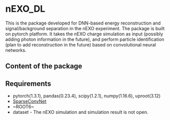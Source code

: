 # nEXO_DL
This is the package developed for DNN-based energy reconstruction and signal/background separation in the nEXO experiment. The package is built on pytorch platform. It takes the nEXO charge simulation as input (possibly adding photon information in the future), and perform particle identification (plan to add reconstruction in the future) based on convolutional neural networks.

## Content of the package
 [//]: <> (1. ~nEXO2DChargeImage.py - script to convert nEXO charge simulation to two images. Only two channels of the image are currently used. The third channel is open for future addition of photon information.~ This has been replaced with DnnEventTagger in nexo-offline.
 2. ~image2dcharge_csv.py - script to build csv file for dataset build.~
 3. ~PadInput.py - script to build input numpy arrays for the pad design of anode.~
 4. nEXOClassifier.py - main script for deep learning event classification model construction, training, and testing.
 5. resnet_example.py - ResNet configuration file. copied from https://github.com/DeepLearnPhysics/pytorch-resnet-example
 6. nEXO2DChargeImage_channelQ.py - script to convert nEXO charge simulation saved in ROOT to numpy arrays saved in npy file.
 7. image2dcharge_regression.py - script to build csv file for dataset used in channel charge reconstruction.
 8. nEXORegression.py - main script for deep learning channel charge reconstruction model construction, training and testing. )
## Requirements
 * pytorch(1.3.1), pandas(0.23.4), scipy(1.2.1), numpy(1.16.6), uproot(3.12) 
 * [SparseConvNet](https://github.com/facebookresearch/SparseConvNet)
 * ~ROOT6~
 * dataset - The nEXO simulation and simulation result is not open. 
